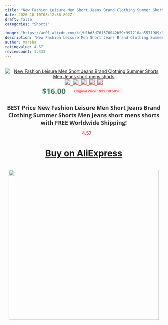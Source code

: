```yaml
---
title: "New Fashion Leisure Men Short Jeans Brand Clothing Summer Shorts Men Jeans short mens shorts"
date: 2020-10-10T08:12:36.892Z
draft: false
categories: "Shorts"

image: "https://ae01.alicdn.com/kf/H1bd3d761376042b59c997210aa5571989/New-Fashion-Leisure-Men-Short-Jeans-Brand-Clothing-Summer-Shorts-Men-Jeans-short-mens-shorts.jpg"
description: "New Fashion Leisure Men Short Jeans Brand Clothing Summer Shorts Men Jeans short mens shorts"
author: Marsha
ratingvalue: 4.57
reviewcount: 1.333
---
```

<br>
<div style="text-align: center;">
<a href="https://s.click.aliexpress.com/e/_9uXmsV" target="_blank" rel="nofollow noopener noreferrer"><img alt="New Fashion Leisure Men Short Jeans Brand Clothing Summer Shorts Men Jeans short mens shorts" class="magnifier-image" src="https://ae01.alicdn.com/kf/H1bd3d761376042b59c997210aa5571989/New-Fashion-Leisure-Men-Short-Jeans-Brand-Clothing-Summer-Shorts-Men-Jeans-short-mens-shorts.jpg_640x640.jpg">
<br>
<img style="border:1px solid salmon" src="https://ae01.alicdn.com/kf/H1bd3d761376042b59c997210aa5571989/New-Fashion-Leisure-Men-Short-Jeans-Brand-Clothing-Summer-Shorts-Men-Jeans-short-mens-shorts.jpg_120x120.jpg">&nbsp;&nbsp;<img style="border:1px solid salmon" src="https://ae01.alicdn.com/kf/H9c8b4d86d05d49a7a3031deb4dac288cK/New-Fashion-Leisure-Men-Short-Jeans-Brand-Clothing-Summer-Shorts-Men-Jeans-short-mens-shorts.jpg_120x120.jpg">&nbsp;&nbsp;<img style="border:1px solid salmon" src="https://ae01.alicdn.com/kf/Hd2b7a2409e714c01a15f5a246a4ff3d41/New-Fashion-Leisure-Men-Short-Jeans-Brand-Clothing-Summer-Shorts-Men-Jeans-short-mens-shorts.jpg_120x120.jpg">&nbsp;&nbsp;<img style="border:1px solid salmon" src="https://ae01.alicdn.com/kf/Hf8c84d5fba5244fdbb7aa4cd5bf358b35/New-Fashion-Leisure-Men-Short-Jeans-Brand-Clothing-Summer-Shorts-Men-Jeans-short-mens-shorts.jpg_120x120.jpg">&nbsp;&nbsp;<img style="border:1px solid salmon" src="https://ae01.alicdn.com/kf/H0dcb1eab40d24d369cf78d82e7061c14N/New-Fashion-Leisure-Men-Short-Jeans-Brand-Clothing-Summer-Shorts-Men-Jeans-short-mens-shorts.jpg_120x120.jpg"></a></div><br0>
<div style="text-align: center;"><span style="background-color: white; border: 0px; box-sizing: border-box; color: seagreen; display: inline-block; font-family: &quot;open sans&quot; , &quot;arial&quot; , &quot;helvetica&quot; , sans-serif , &quot;heiti&quot;; font-size: 24px; font-stretch: inherit; font-weight: 700; line-height: inherit; margin: 0px 10px 0px 0px; padding: 0px; vertical-align: middle;">$16.00 </span>
<span style="background: rgb(255 , 241 , 241); border-radius: 3px; border: 0px; box-sizing: border-box; color: #ff4747; display: inline-block; font-family: inherit; font-size: 12px; font-stretch: inherit; font-style: inherit; font-variant: inherit; font-weight: 600; line-height: inherit; margin: 0px; padding: 2px 5px; transform: scale(0.9); vertical-align: middle;">Original Price : <b style="text-decoration: line-through;">$32.00 </b> 50%&nbsp;&nbsp;</span></div>
<h1 style="color: #333333; display: inline-block; font-family: &quot;open sans&quot; , &quot;arial&quot; , &quot;helvetica&quot; , sans-serif , &quot;heiti&quot;; font-size: 18px; font-stretch: inherit; font-weight: 700; text-align: center;">BEST Price New Fashion Leisure Men Short Jeans Brand Clothing Summer Shorts Men Jeans short mens shorts with FREE Worldwide Shipping!</h1>
<div style="color: #ff4747; text-align: center;">
<img src="https://4.bp.blogspot.com/-M0ZcTcb-5uY/XleCXlxnR4I/AAAAAAAAAEc/OrjgMkXV1oMQFaCRZj5HQwOCBcu3w1FegCPcBGAYYCw/s1600/star.png" style="height: 15px;">&nbsp;<b>4.57</b></div>
<div class="button_cont" align="center"><a class="buynow_a" href="https://s.click.aliexpress.com/e/_9uXmsV" target="_blank" rel="nofollow noopener noreferrer"><H1>Buy on AliExpress</H1></a></div><br>
<div class="separator" style="clear: both; text-align: center;">
<img src="https://lh3.googleusercontent.com/-pTy5HemUv9M/XlePHvY0dAI/AAAAAAAAAE4/0nX5iRUoIWY8eMW9Dpxeirr157OZliDIgCLcBGAsYHQ/s1600/badge.gif" width="480">
</div>
